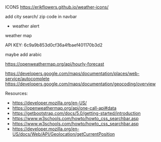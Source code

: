 ICONS
https://erikflowers.github.io/weather-icons/ 

add city search/ zip code in navbar
- weather alert

weather map

API KEY: 6c9a9b853d0cf36a4fbaef401170b3d2

maybe add arabic

https://openweathermap.org/api/hourly-forecast

https://developers.google.com/maps/documentation/places/web-service/autocomplete
https://developers.google.com/maps/documentation/geocoding/overview 

Resources: 
- https://developer.mozilla.org/en-US/
- https://openweathermap.org/api/one-call-api#data
- https://getbootstrap.com/docs/5.0/getting-started/introduction
- https://www.w3schools.com/howto/howto_css_searchbar.asp
- https://www.w3schools.com/howto/howto_css_searchbar.asp
- https://developer.mozilla.org/en-US/docs/Web/API/Geolocation/getCurrentPosition 